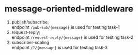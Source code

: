 # message-oriented-middleware
1. publish/subscribe; </br>
   endpoint `/pub-sub/{message}` is used for testing task-1 
2. request-reply;  </br>
   endpoint `/request-reply/{message}` is used for testing task-2
3. subscriber-scaling </br>
   endpoint `/?/{message}` is used for testing task-3